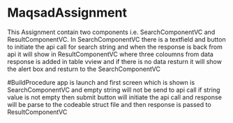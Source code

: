 # MaqsadAssignment
This Assignment contain two components i.e. SearchComponentVC and ResultComponentVC. In SearchComponentVC there is a textfield and button to initiate the
api call for search string and when the response is back from api it will show in ResultComponentVC where three coloumns from data response is added in table
vview and if there is no data resturn it will show the alert box and resturn to the SearchComponentVC

#BuildProcedure 
app is launch and first screen which is shown is SearchComponentVC and empty string will not be send to api call if string value is not empty then submit
button will initiate the api call and response will be parse to the codeable struct file and then response is passed to ResultComponentVC
